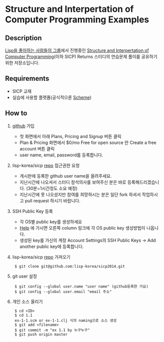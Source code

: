 Structure and Interpertation of Computer Programming Examples
=======================================


Description
----------
[Lisp을 좋아하는 사람들의 그룹][lispkorea]에서 진행중인 [Structure and Interpertation of
Computer Programming][SICP](이하 SICP) Returns 스터디의 연습문제 풀이를 공유하기 위한 저장소입니다.

Requirements
-----------
 * SICP 교재
 * 실습에 사용할 플랫폼(공식적으론 [Scheme][Racket])
 
How to
------
1. [github][github] 가입
    * 첫 화면에서 아래 Plans, Pricing and Signup 버튼 클릭
    * Plan & Pricing 화면에서 $0/mo Free for open source 란 Create a free account 버튼 클릭
    * user name, email, password를 등록합니다. 
2. lisp-korea/sicp [repo][lispkorea-sicp-repo] 접근권한 요청
    * 게시판에 등록한 github user name을 올려주세요.
    * 지난시간에 나오셔서 스터디 참석의사를 보여주신 분은 바로 등록해드리겠습니다. (30분~1시간정도 소요 예정) 
    * 지난시간에 못 나오셨지만 참여를 희망하시는 분은 일단 fork 하셔서 작업하시고 pull request 하시기 바랍니다.
3. SSH Public Key 등록
    * 각 OS별 public key를 생성하세요
    * [Help](http://help.github.com/) 에 가시면 오른쪽 column 링크에 각 OS public key 생성방법이 나옵니다.
    * 생성된 key를 가신의 계정 Account Settings의 SSH Public Keys -> Add another public key에 등록합니다. 
4. lisp-korea/sicp [repo][lispkorea-sicp-repo] 가져오기

        $ git clone git@github.com:lisp-korea/sicp2014.git
        
5. git user 설정

        $ git config --global user.name "user name" (github등록한 거요)
        $ git config --global user.email "email 주소"

6. 개인 소스 올리기

        $ cd <ID>
        $ cd 1.1
        ex-1-1.scm or ex-1-1.clj 식의 naming으로 소스 생성
        $ git add <filename>
        $ git commit -m "ex 1.1 by 누구누구"
        $ git push origin master    

[SICP]: http://mitpress.mit.edu/sicp/
[lispkorea]: http://www.lispkorea.org
[lispkorea]: http://groups.google.com/group/lisp-korea
[github]:http://github.com
[Racket]:http://racket-lang.org/
[lispkorea-sicp-repo]:http://github.com/lisp-korea/sicp2014

